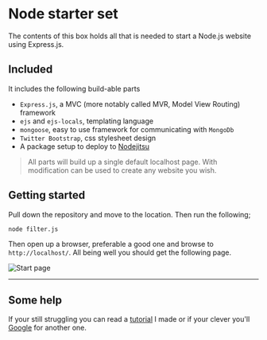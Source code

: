 # Node starter set

The contents of this box holds all that is needed to start a Node.js website
using Express.js.

## Included

It includes the following build-able parts

 - `Express.js`, a MVC (more notably called MVR, Model View Routing) framework
 - `ejs` and `ejs-locals`, templating language
 - `mongoose`, easy to use framework for communicating with `MongoDb`
 - `Twitter Bootstrap`, css stylesheet design
 - A package setup to deploy to [Nodejitsu][jitsu]

> All parts will build up a single default localhost page. With modification 
> can be used to create any website you wish.

## Getting started

Pull down the repository and move to the location. Then run the following;

    node filter.js
	
Then open up a browser, preferable a good one and browse to `http://localhost/`. All 
being well you should get the following page.

![Start page][img]

--------

## Some help

If your still struggling you can read a [tutorial][blog] I made or if your clever 
you'll [Google][other] for another one.


[jitsu]: https://www.nodejitsu.com/
[img]: https://bitbucket.org/charltondan/node-starter-set/raw/e828c7e45f792b4e6111736c70c72a405120a4b7/example.png
[blog]: http://blog.reiversolutions.co.uk/nodejs
[other]: http://lmgtfy.com/?q=nodejs+express+tutorial
